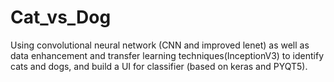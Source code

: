 # Cat_vs_Dog
Using convolutional neural network (CNN and improved lenet) as well as data enhancement and transfer learning techniques(InceptionV3) to identify cats and dogs, 
and build a UI for classifier (based on keras and PYQT5).
